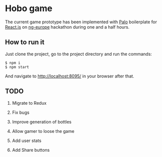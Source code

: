 # Hobo game

The current game prototype has been implemented with [Palo](https://github.com/devlato/palo) boilerplate for [React.js](https://facebook.github.io/react/) on [ng-europe](https://ngeurope.org) hackathon during one and a half hours.


## How to run it

Just clone the project, go to the project directory and run the commands:

```
$ npm i
$ npm start
```

And navigate to [http://localhost:8095/](http://localhost:8095/) in your browser after that.

## TODO 

1. Migrate to Redux

2. Fix bugs

3. Improve generation of bottles

4. Allow gamer to loose the game

5. Add user stats

6. Add Share buttons
